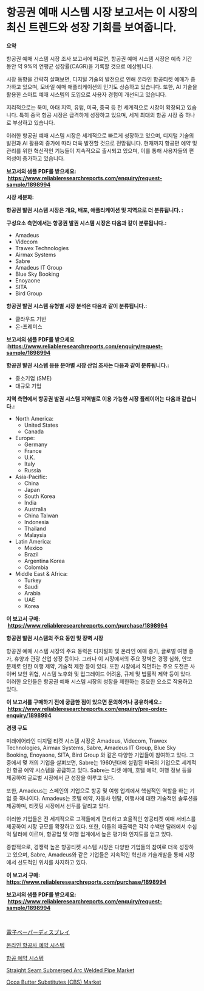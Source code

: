 <p><h1>항공권 예매 시스템 시장 보고서는 이 시장의 최신 트렌드와 성장 기회를 보여줍니다.</h1></p><p><strong>요약</strong></p>
<p><p>항공권 예매 시스템 시장 조사 보고서에 따르면, 항공권 예매 시스템 시장은 예측 기간 동안 약 9%의 연평균 성장률(CAGR)을 기록할 것으로 예상됩니다. </p><p>시장 동향을 간략히 살펴보면, 디지털 기술의 발전으로 인해 온라인 항공티켓 예매가 증가하고 있으며, 모바일 예매 애플리케이션의 인기도 상승하고 있습니다. 또한, AI 기술을 활용한 스마트 예매 시스템의 도입으로 사용자 경험이 개선되고 있습니다.</p><p>지리적으로는 북미, 아태 지역, 유럽, 미국, 중국 등 전 세계적으로 시장이 확장되고 있습니다. 특히 중국 항공 시장은 급격하게 성장하고 있으며, 세계 최대의 항공 시장 중 하나로 부상하고 있습니다.</p><p>이러한 항공권 예매 시스템 시장은 세계적으로 빠르게 성장하고 있으며, 디지털 기술의 발전과 AI 활용의 증가에 따라 더욱 발전할 것으로 전망됩니다. 현재까지 항공편 예약 및 관리를 위한 혁신적인 기능들이 지속적으로 출시되고 있으며, 이를 통해 사용자들의 편의성이 증가하고 있습니다.</p></p>
<p><strong>보고서의 샘플 PDF를 받으세요: &nbsp;<a href="https://www.reliableresearchreports.com/enquiry/request-sample/1898994">https://www.reliableresearchreports.com/enquiry/request-sample/1898994</a></strong></p>
<p><strong>시장 세분화:</strong></p>
<p><strong> 항공권 발권 시스템 시장은 개요, 배포, 애플리케이션 및 지역으로 더 분류됩니다. :</strong></p>
<p><strong>구성요소 측면에서는 항공권 발권 시스템 시장은 다음과 같이 분류됩니다.:</strong></p>
<p><ul><li>Amadeus</li><li>Videcom</li><li>Trawex Technologies</li><li>Airmax Systems</li><li>Sabre</li><li>Amadeus IT Group</li><li>Blue Sky Booking</li><li>Enoyaone</li><li>SITA</li><li>Bird Group</li></ul></p>
<p><strong> 항공권 발권 시스템 유형별 시장 분석은 다음과 같이 분류됩니다.:</strong></p>
<p><ul><li>클라우드 기반</li><li>온-프레미스</li></ul></p>
<p><strong>보고서의 샘플 PDF를 받으세요 :<a href="https://www.reliableresearchreports.com/enquiry/request-sample/1898994">https://www.reliableresearchreports.com/enquiry/request-sample/1898994</a></strong></p>
<p><strong> 항공권 발권 시스템 응용 분야별 시장 산업 조사는 다음과 같이 분류됩니다.:</strong></p>
<p><ul><li>중소기업 (SME)</li><li>대규모 기업</li></ul></p>
<p><strong>지역 측면에서 항공권 발권 시스템 지역별로 이용 가능한 시장 플레이어는 다음과 같습니다.:</strong></p>
<p><ul>
    <li>
        North America:
        <ul>
            <li>United States</li>
            <li>Canada</li>
        </ul>
    </li>
    <li>
        Europe:
        <ul>
            <li>Germany</li>
            <li>France</li>
            <li>U.K.</li>
            <li>Italy</li>
            <li>Russia</li>
        </ul>
    </li>
    <li>
        Asia-Pacific:
        <ul>
            <li>China</li>
            <li>Japan</li>
            <li>South Korea</li>
            <li>India</li>
            <li>Australia</li>
            <li>China Taiwan</li>
            <li>Indonesia</li>
            <li>Thailand</li>
            <li>Malaysia</li>
        </ul>
    </li>
    <li>
        Latin America:
        <ul>
            <li>Mexico</li>
            <li>Brazil</li>
            <li>Argentina Korea</li>
            <li>Colombia</li>
        </ul>
    </li>
    <li>
        Middle East & Africa:
        <ul>
            <li>Turkey</li>
            <li>Saudi</li>
            <li>Arabia</li>
            <li>UAE</li>
            <li>Korea</li>
        </ul>
    </li>
    </ul></p>
<p><strong>이 보고서 구매: &nbsp;<a href="https://www.reliableresearchreports.com/purchase/1898994">https://www.reliableresearchreports.com/purchase/1898994</a></strong></p>
<p><strong>항공권 발권 시스템의 주요 동인 및 장벽 시장</strong></p>
<p><p>항공권 예매 시스템 시장의 주요 동력은 디지털화 및 온라인 예매 증가, 글로벌 여행 증가, 휴양과 관광 산업 성장 등이다. 그러나 이 시장에서의 주요 장벽은 경쟁 심화, 안보 문제로 인한 여행 제약, 기술적 제한 등이 있다. 또한 시장에서 직면하는 주요 도전은 사이버 보안 위협, 시스템 노후화 및 업그레이드 어려움, 규제 및 법률적 제약 등이 있다. 이러한 요인들은 항공권 예매 시스템 시장의 성장을 제한하는 중요한 요소로 작용하고 있다.</p></p>
<p><strong>이 보고서를 구매하기 전에 궁금한 점이 있으면 문의하거나 공유하세요.: &nbsp;<a href="https://www.reliableresearchreports.com/enquiry/pre-order-enquiry/1898994">https://www.reliableresearchreports.com/enquiry/pre-order-enquiry/1898994</a></strong></p>
<p><strong>경쟁 구도</strong></p>
<p><p>미래에어라인 디지털 티켓 시스템 시장은 Amadeus, Videcom, Trawex Technologies, Airmax Systems, Sabre, Amadeus IT Group, Blue Sky Booking, Enoyaone, SITA, Bird Group 와 같은 다양한 기업들이 참여하고 있다. 그 중에서 몇 개의 기업을 살펴보면, Sabre는 1960년대에 설립된 미국의 기업으로 세계적인 항공 예약 시스템을 공급하고 있다. Sabre는 티켓 예매, 호텔 예약, 여행 정보 등을 제공하여 글로벌 시장에서 큰 성장을 이루고 있다.</p><p>또한, Amadeus는 스페인의 기업으로 항공 및 여행 업계에서 핵심적인 역할을 하는 기업 중 하나이다. Amadeus는 호텔 예약, 자동차 렌탈, 여행사에 대한 기술적인 솔루션을 제공하며, 티켓팅 시장에서 선두를 달리고 있다.</p><p>이러한 기업들은 전 세계적으로 고객들에게 편리하고 효율적인 항공티켓 예매 서비스를 제공하여 시장 규모를 확장하고 있다. 또한, 이들의 매출액은 각각 수백만 달러에서 수십억 달러에 이르며, 항공업 및 여행 업계에서 높은 평가와 인지도를 얻고 있다.</p><p>종합적으로, 경쟁력 높은 항공티켓 시스템 시장은 다양한 기업들의 참여로 더욱 성장하고 있으며, Sabre, Amadeus와 같은 기업들은 지속적인 혁신과 기술개발을 통해 시장에서 선도적인 위치를 차지하고 있다.</p></p>
<p><strong>이 보고서 구매: &nbsp; <a href="https://www.reliableresearchreports.com/purchase/1898994">https://www.reliableresearchreports.com/purchase/1898994</a></strong></p>
<p><strong>보고서의 샘플 PDF를 받으세요: &nbsp;<a href="https://www.reliableresearchreports.com/enquiry/request-sample/1898994">https://www.reliableresearchreports.com/enquiry/request-sample/1898994</a></strong><strong></strong></p>
<p>&nbsp;</p>
<p><p><a href="https://github.com/zekaoe592392/Market-Research-Report-List-1/blob/main/11288941792.md">電子ペーパーディスプレイ</a></p><p><a href="https://github.com/vs10l4sfg5c/Market-Research-Report-List-1/blob/main/55997091455.md">온라인 항공사 예약 시스템</a></p><p><a href="https://github.com/crfsywufhm81415/Market-Research-Report-List-1/blob/main/37054681454.md">항공 예약 시스템</a></p><p><a href="https://github.com/Krish2023na/Market-Research-Report-List-3/blob/main/straight-seam-submerged-arc-welded-pipe-market.md">Straight Seam Submerged Arc Welded Pipe Market</a></p><p><a href="https://view.publitas.com/reportprime-1/ocoa-butter-substitutes-cbs-market-offers-provide-insightful-data-for-the-time-period-from-2024-to-2031-and-also-provide-analysis-based-on-application-type-and-region/">Ocoa Butter Substitutes (CBS) Market</a></p></p>